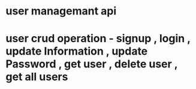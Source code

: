 # user managemant api
# user crud operation - signup , login , update Information , update Password , get user , delete user , get all users